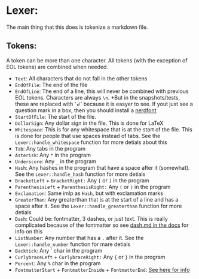 # Lexer:
The main thing that this does is tokenize a markdown file.

## Tokens:
A token can be more than one character. All tokens (with the exception of EOL tokens) are combined when needed.
- `Text`: All characters that do not fall in the other tokens
- `EndOfFile`: The end of the file
- `EndOfLine`: The end of a line, this will never be combined with previous EOL tokens. Characters are always `\n`. *But in the snapshots/tests, these are replaced with '↲' because it is easyer to see. If yout just see a question mark in a box, then you should install a [nerdfont](https://www.nerdfonts.com/font-downloads)
- `StartOfFile`: The start of the file.
- `DollarSign`: Any dollar sign in the file. This is done for LaTeX
- `Whitespace`: This is for any whitespace that is at the start of the file. This is done for people that use spaces instead of tabs. See the `Lexer::handle_whitespace` function for more detials about this
- `Tab`: Any tabs in the program
- `Asterisk`: Any `*` in the program
- `Underscore`: Any `_` in the program
- `Hash`: Any hashes in the program that have a space after it (somewhat). See the `Lexer::handle_hash` function for more detials
- `BracketLeft` + `BracketRight:` Any `[` or `]` in the program
- `ParenthesisLeft` + `ParenthesisRight:` Any `(` or `)` in the program
- `Exclamation`: Same imlp as `Hash`, but with exclamation marks
- `GreaterThan`: Any greaterthan that is at the start of a line and has a space after it. See the `Lexer::handle_greaterthan` function for more detials
- `Dash`: Could be: fontmatter, 3 dashes, or just text. This is really complicated because of the fontmatter so see [dash.md in the docs](docs/dash.md) for info on this
- `ListNumber`: Any number that has a `.` after it. See the `Lexer::handle_number` function for mare detials
- `Backtick`: Any ` char in the program
- `CurlybraceLeft` + `CurlybraceRight:` Any `{` or `}` in the program
- `Percent`: Any `%` char in the program
- `FontmatterStart` + `FontmatterInside` + `FontmatterEnd`: [See here for info](docs/dash.md)
